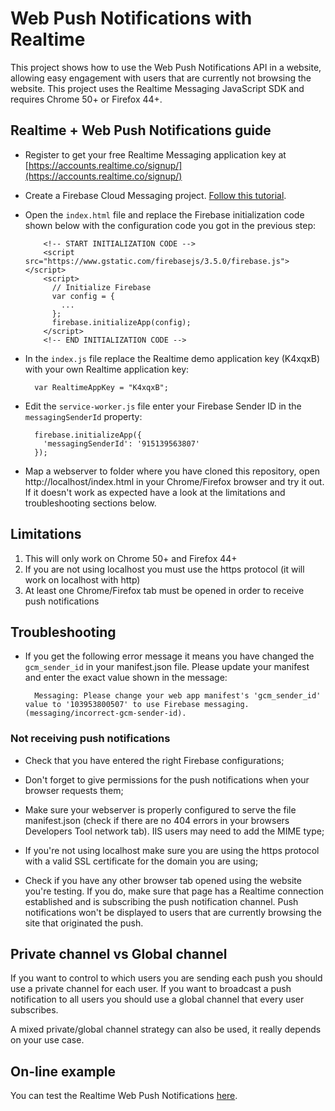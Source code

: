 # Web Push Notifications with Realtime
This project shows how to use the Web Push Notifications API in a website, allowing easy engagement with users that are currently not browsing the website. This project uses the Realtime Messaging JavaScript SDK and requires Chrome 50+ or Firefox 44+.

## Realtime + Web Push Notifications guide

- Register to get your free Realtime Messaging application key at [https://accounts.realtime.co/signup/](https://accounts.realtime.co/signup/)

- Create a Firebase Cloud Messaging project. [Follow this tutorial](http://messaging-public.realtime.co/documentation/starting-guide/mobilePushGCM.html).

- Open the `index.html` file and replace the Firebase initialization code shown below with the configuration code you got in the previous step:

		  <!-- START INITIALIZATION CODE -->
		  <script src="https://www.gstatic.com/firebasejs/3.5.0/firebase.js"></script>
		  <script>
		    // Initialize Firebase
		    var config = {
		      ...
		    };
		    firebase.initializeApp(config);
		  </script>
		  <!-- END INITIALIZATION CODE -->

- In the `index.js` file replace the Realtime demo application key (K4xqxB) with your own Realtime application key:

		var RealtimeAppKey = "K4xqxB"; 
	
- Edit the `service-worker.js` file enter your Firebase Sender ID in the `messagingSenderId` property:

		firebase.initializeApp({
		  'messagingSenderId': '915139563807'
		});

- Map a webserver to folder where you have cloned this repository, open http://localhost/index.html in your Chrome/Firefox browser and try it out. If it doesn't work as expected have a look at the limitations and troubleshooting sections below.                           
		

## Limitations
1. This will only work on Chrome 50+ and Firefox 44+
2. If you are not using localhost you must use the https protocol (it will work on localhost with http)
3. At least one Chrome/Firefox tab must be opened in order to receive push notifications 

## Troubleshooting

* If you get the following error message it means you have changed the `gcm_sender_id` in your manifest.json file. Please update your manifest and enter the exact value shown in the message:  

		Messaging: Please change your web app manifest's 'gcm_sender_id' value to '103953800507' to use Firebase messaging. (messaging/incorrect-gcm-sender-id).

### Not receiving push notifications		
* Check that you have entered the right Firebase configurations;

* Don't forget to give permissions for the push notifications when your browser requests them;

* Make sure your webserver is properly configured to serve the file manifest.json (check if there are no 404 errors in your browsers Developers Tool network tab). IIS users may need to add the MIME type; 

* If you're not using localhost make sure you are using the https protocol with a valid SSL certificate for the domain you are using;

* Check if you have any other browser tab opened using the website you're testing. If you do, make sure that page has a Realtime connection established and is subscribing the push notification channel. Push notifications won't be displayed to users that are currently browsing the site that originated the push.  

## Private channel vs Global channel
If you want to control to which users you are sending each push you should use a private channel for each user. If you want to broadcast a push notification to all users you should use a global channel that every user subscribes.

A mixed private/global channel strategy can also be used, it really depends on your use case.

## On-line example
You can test the Realtime Web Push Notifications [here](https://framework.realtime.co/demo/web-push).
